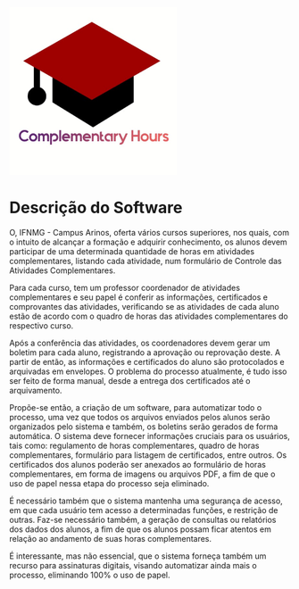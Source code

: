 <img src="./logo_complementary_hours.jpeg?w=300" height="300" whidth="300"/>

# Descrição do Software

  O, IFNMG - Campus Arinos, oferta vários cursos superiores, nos quais, com o intuito de alcançar a formação e adquirir conhecimento, os alunos devem participar de uma determinada quantidade de horas em atividades complementares, listando cada atividade, num formulário de Controle das Atividades Complementares.

  Para cada curso, tem um professor coordenador de atividades complementares e seu papel é conferir as informações, certificados e comprovantes das atividades, verificando se as atividades de cada aluno estão de acordo com o quadro de horas das atividades complementares do respectivo curso.

  Após a conferência das atividades, os coordenadores devem gerar um boletim para cada aluno, registrando a aprovação ou reprovação deste. A partir de então, as informações e certificados do aluno são protocolados e arquivadas em envelopes. O problema do processo atualmente, é tudo isso ser feito de forma manual, desde a entrega dos certificados até o arquivamento.

  Propõe-se então, a criação de um software, para automatizar todo o processo, uma vez que todos os arquivos enviados pelos alunos serão organizados pelo sistema e também, os boletins serão gerados de forma automática. O sistema deve fornecer informações cruciais para os usuários, tais como: regulamento de horas complementares, quadro de horas complementares, formulário para listagem de certificados, entre outros. Os certificados dos alunos poderão ser anexados ao formulário de horas complementares, em forma de imagens ou arquivos PDF, a fim de que o uso de papel nessa etapa do processo seja eliminado.

  É necessário também que o sistema mantenha uma segurança de acesso, em que cada usuário tem acesso a determinadas funções, e restrição de outras. Faz-se necessário também, a geração de consultas ou relatórios dos dados dos alunos, a fim de que os alunos possam ficar atentos em relação ao andamento de suas horas complementares.

  É interessante, mas não essencial, que o sistema forneça também um recurso para assinaturas digitais, visando automatizar ainda mais o processo, eliminando 100% o uso de papel.

